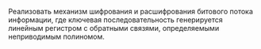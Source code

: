 Реализовать механизм шифрования и расшифрования
битового потока информации, где ключевая последовательность генерируется
линейным регистром с обратными связями, определяемыми неприводимым
полиномом.
